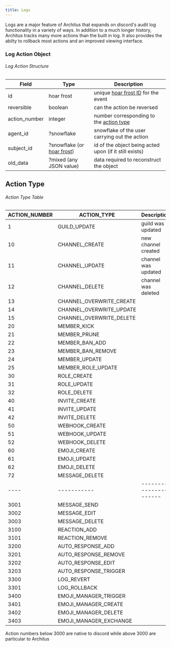```yaml
---
title: Logs
---
```


Logs are a major feature of Architus that expands on discord's audit log functionality in a variety of ways. In addition to a much longer history, Architus tracks many more actions than the built in log. It also provides the abilty to rollback most actions and an improved viewing interface.


### Log Action Object

###### Log Action Structure
| Field               | Type        | Description                                                             |
| ------------------- | ----------- | ----------------------------------------------------------------------- |
| id                  | hoar frost  | unique [hoar frost ID](../../api-reference/#hoar-frost) for the event         |
| reversible          | boolean     | can the action be reversed                                              |
| action_number       | integer     | number corresponding to the [action type](#action-type)       |
| agent_id            | ?snowflake  | snowflake of the user carrying out the action |
| subject_id          | ?snowflake (or [hoar frost](../../api-reference/#hoar-frost))  | id of the object being acted upon (if it still exists) |
| old_data            | ?mixed (any JSON value) | data required to reconstruct the object |

## Action Type

###### Action Type Table
| ACTION_NUMBER   | ACTION_TYPE         | Description                                                             |
| --------------- | ------------------- | ----------------------------------------------------------------------- |
| 1 | GUILD_UPDATE | guild was updated |
| 10 | CHANNEL_CREATE | new channel created |
| 11 | CHANNEL_UPDATE | channel was updated |
| 12 | CHANNEL_DELETE | channel was deleted |
| 13 | CHANNEL_OVERWRITE_CREATE ||
| 14 | CHANNEL_OVERWRITE_UPDATE ||
| 15 | CHANNEL_OVERWRITE_DELETE ||
| 20 | MEMBER_KICK ||
| 21 | MEMBER_PRUNE ||
| 22 | MEMBER_BAN_ADD ||
| 23 | MEMBER_BAN_REMOVE ||
| 24 | MEMBER_UPDATE ||
| 25 | MEMBER_ROLE_UPDATE ||
| 30 | ROLE_CREATE ||
| 31 | ROLE_UPDATE ||
| 32 | ROLE_DELETE ||
| 40 | INVITE_CREATE||
| 41 | INVITE_UPDATE ||
| 42 | INVITE_DELETE ||
| 50 | WEBHOOK_CREATE ||
| 51 |WEBHOOK_UPDATE ||
| 52 | WEBHOOK_DELETE ||
| 60 | EMOJI_CREATE ||
| 61 | EMOJI_UPDATE ||
| 62 | EMOJI_DELETE ||
| 72 | MESSAGE_DELETE ||
| ---- | ----------- | ---------------------- |
| 3001 | MESSAGE_SEND | |
| 3002 | MESSAGE_EDIT ||
| 3003 | MESSAGE_DELETE ||
| 3100 | REACTION_ADD||
| 3101 | REACTION_REMOVE||
| 3200 | AUTO_RESPONSE_ADD   ||
| 3201 | AUTO_RESPONSE_REMOVE    ||
| 3202 | AUTO_RESPONSE_EDIT  ||
| 3203 | AUTO_RESPONSE_TRIGGER   ||
| 3300 | LOG_REVERT  ||
| 3301 | LOG_ROLLBACK    ||
| 3400 | EMOJI_MANAGER_TRIGGER   ||
| 3401 | EMOJI_MANAGER_CREATE    ||
| 3402 | EMOJI_MANAGER_DELETE    ||
| 3403 | EMOJI_MANAGER_EXCHANGE  ||

<Alert type="info">

Action numbers below 3000 are native to discord while above 3000 are particular to Architus

</Alert>
